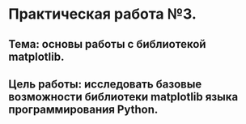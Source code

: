 # Практическая работа №3. 
## Тема: основы работы с библиотекой matplotlib.
## Цель работы: исследовать базовые возможности библиотеки matplotlib языка программирования Python.
